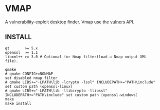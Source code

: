 # VMAP

A vulnerability-exploit desktop finder. Vmap use the [vulners](https://vulners.com/api/v3/) API.

## INSTALL

```shell
qt       >= 5.x
openssl  >= 1.1
libxml++ >= 3.0 # Optional for Nmap filter(load a Nmap output XML file).
```

```shell
qmake
# qmake CONFIG+=NONMAP                                                      set disabled nmap filter
# qmake LIBS+="-LPATH\lib -lcrypto -lssl" INCLUDEPATH+="PATH\include"       set custom path (openssl-linux)
# qmake LIBS+="-LPATH\lib -llibcrypto -llibssl" INCLUDEPATH+="PATH\include" set custom path (openssl-windows)
make
make install
```

